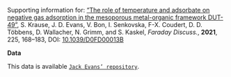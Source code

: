 Supporting information for: [“The role of temperature and adsorbate on negative gas adsorption in the mesoporous metal-organic framework DUT-49”](https://doi.org/10.1039/D0FD00013B), S. Krause, J. D. Evans, V. Bon, I. Senkovska, F-X. Coudert, D. D. Többens, D. Wallacher, N. Grimm, and S. Kaskel, _Faraday Discuss._, **2021**, 225, 168–183, DOI: [10.1039/D0FD00013B](https://doi.org/10.1039/D0FD00013B)


**Data**

This data is available  [`Jack Evans’ repository`](https://github.com/jackevansadl/supp-data/tree/master/31-Krause_FaradayDiscuss_2020).
